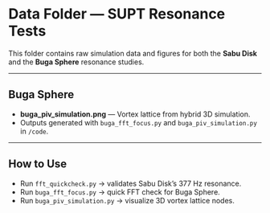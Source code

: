 # Data Folder — SUPT Resonance Tests

This folder contains raw simulation data and figures for both the **Sabu Disk** and the **Buga Sphere** resonance studies.

---

## Buga Sphere
- **buga_piv_simulation.png** — Vortex lattice from hybrid 3D simulation.
- Outputs generated with `buga_fft_focus.py` and `buga_piv_simulation.py` in `/code`.

---

## How to Use
- Run `fft_quickcheck.py` → validates Sabu Disk’s 377 Hz resonance.
- Run `buga_fft_focus.py` → quick FFT check for Buga Sphere.
- Run `buga_piv_simulation.py` → visualize 3D vortex lattice nodes.
